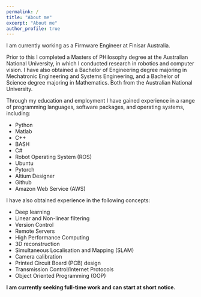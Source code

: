 ```yaml
---
permalink: /
title: "About me"
excerpt: "About me"
author_profile: true
---
```


<!-- I am a Masters candidate at the Australian National University and the <a href="https://www.roboticvision.org/">Australian Centre for Robotic Vision</a> under the supervision of <a href="https://cecs.anu.edu.au/people/robert-mahony">Rob Mahony</a>. -->
<!-- My research involves developing novel deep learning algorithms for applications in robotic vision. -->
<!-- A particular application I have focused on is object position and orientation (pose) estimation of crops for agricultural robotics. -->
<!-- The research areas I have worked in are Robotics, Computer Vision, and Robotic Vision. -->
<!-- I began my candidature in 2019 and expect to submit my thesis in February 2021. -->
<!-- 
Prior to this I spent a year working as Research Engineer, again with the Australian Centre for Robotic Vision.
In this role I assisted in the development of a robotic harvester for green asparagus crops.
I also assisted in research aimed at developing a novel simultaneous localisation and mapping (SLAM) algorithm. -->

I am currently working as a Firmware Engineer at Finisar Australia.

Prior to this I completed a Masters of PHilosophy degree at the Australian National University, in which I conducted research in robotics and computer vision.
I have also obtained a Bachelor of Engineering degree majoring in Mechatronic Engineering and Systems Engineering, and a Bachelor of Science degree majoring in Mathematics.
Both from the Australian National University.

Through my education and employment I have gained experience in a range of programming languages, software packages, and operating systems, including:
* Python
* Matlab
* C++
* BASH
* C\#
* Robot Operating System (ROS)
* Ubuntu
* Pytorch
* Altium Designer
* Github
* Amazon Web Service (AWS)

I have also obtained experience in the following concepts:
* Deep learning
* Linear and Non-linear filtering
* Version Control
* Remote Servers
* High Performance Computing
* 3D reconstruction
* Simultaneous Localisation and Mapping (SLAM)
* Camera calibration
* Printed Circuit Board (PCB) design
* Transmission Control/Internet Protocols
* Object Oriented Programming (OOP)
  
**I am currently seeking full-time work and can start at short notice.**



